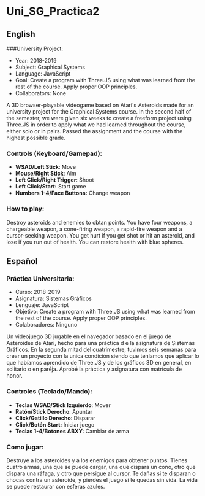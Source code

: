 # Uni_SG_Practica2

## English

###University Project:
* Year: 2018-2019
* Subject: Graphical Systems
* Language: JavaScript
* Goal: Create a program with Three.JS using what was learned from the rest of the course. Apply proper OOP principles.
* Collaborators: None

A 3D browser-playable videogame based on Atari's Asteroids made for an university project for the Graphical Systems course. In the second half of the semester, we were given six weeks to create a freeform project using Three.JS in order to apply what we had learned throughout the course, either solo or in pairs. Passed the assignment and the course with the highest possible grade.

### Controls (Keyboard/Gamepad):
* **WSAD/Left Stick**: Move
* **Mouse/Right Stick**: Aim
* **Left Click/Right Trigger**: Shoot
* **Left Click/Start:** Start game
* **Numbers 1-4/Face Buttons:** Change weapon

### How to play:
Destroy asteroids and enemies to obtan points. You have four weapons, a chargeable weapon, a cone-firing weapon, a rapid-fire weapon and a cursor-seeking weapon. You get hurt if you get shot or hit an asteroid, and lose if you run out of health. You can restore health with blue spheres.

## Español

### Práctica Universitaria:
* Curso: 2018-2019
* Asignatura: Sistemas Gráficos
* Lenguaje: JavaScript
* Objetivo: Create a program with Three.JS using what was learned from the rest of the course. Apply proper OOP principles.
* Colaboradores: Ninguno

Un videojuego 3D jugable en el navegador basado en el juego de Asteroides de Atari, hecho para una práctica d e la asignatura de Sistemas Gráficos. En la segunda mitad del cuatrimestre, tuvimos seis semanas para crear un proyecto con la unica condición siendo que teníamos que aplicar lo que habíamos aprendido de Three.JS y de los gráficos 3D en general, en solitario o en paréja. Aprobé la práctica y asignatura con matrícula de honor.

### Controles (Teclado/Mando):
* **Teclas WSAD/Stick Izquierdo**: Mover
* **Ratón/Stick Derecho**: Apuntar
* **Click/Gatillo Derecho**: Disparar
* **Click/Botón Start:** Iniciar juego
* **Teclas 1-4/Botones ABXY:** Cambiar de arma

### Como jugar:
Destruye a los asteroides y a los enemigos para obtener puntos. Tienes cuatro armas, una que se puede cargar, una que dispara un cono, otro que dispara una ráfaga, y otro que persigue al cursor. Te dañas si te disparan o chocas contra un asteroide, y pierdes el juego si te quedas sin vida. La vida se puede restaurar con esferas azules.
